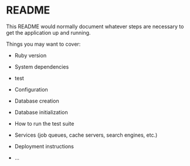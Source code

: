 # README

This README would normally document whatever steps are necessary to get the
application up and running.

Things you may want to cover:

* Ruby version

* System dependencies

* test

* Configuration

* Database creation

* Database initialization

* How to run the test suite

* Services (job queues, cache servers, search engines, etc.)

* Deployment instructions

* ...

